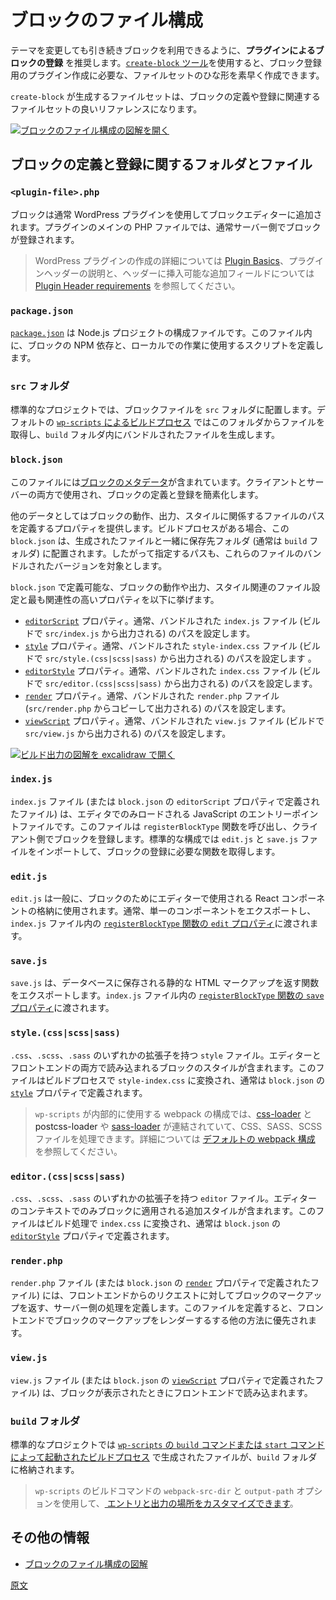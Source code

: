 <!-- 
# File structure of a block
 -->
# ブロックのファイル構成

<!-- 
It is recommended to **register blocks within plugins** to ensure they stay available when a theme gets switched. With the [`create-block` tool](https://developer.wordpress.org/block-editor/getting-started/devenv/get-started-with-create-block/) you can quickly scaffold the structure of the files required to create a plugin that registers a block. 
 -->
テーマを変更しても引き続きブロックを利用できるように、**プラグインによるブロックの登録** を推奨します。[`create-block` ツール](https://ja.wordpress.org/team/handbook/block-editor/getting-started/devenv/get-started-with-create-block/)を使用すると、ブロック登録用のプラグイン作成に必要な、ファイルセットのひな形を素早く作成できます。

<!-- 
The files generated by `create-block` are a good reference of the files that can be involved in the definition and registration of a block.
 -->
`create-block` が生成するファイルセットは、ブロックの定義や登録に関連するファイルセットの良いリファレンスになります。

<!-- 
[![Open File Structure of a Block diagram image](https://developer.wordpress.org/files/2023/11/file-structure-block.png)](https://developer.wordpress.org/files/2023/11/file-structure-block.png "Open File Structure of a Block diagram image")
 -->
[![ブロックのファイル構成の図解を開く](https://developer.wordpress.org/files/2023/11/file-structure-block.png)](https://developer.wordpress.org/files/2023/11/file-structure-block.png "ブロックのファイル構成の図解を開く")

<!-- 
## Folders and files involved in a block's definition and registration
 -->
## ブロックの定義と登録に関するフォルダとファイル

### `<plugin-file>.php`

<!-- 
A block is usually added to the block editor using a WordPress plugin. In the main PHP file of the plugin the block is usually registered on the server side.
 -->
ブロックは通常 WordPress プラグインを使用してブロックエディターに追加されます。プラグインのメインの PHP ファイルでは、通常サーバー側でブロックが登録されます。

<!-- 
<div class="callout callout-info">
For more on creating a WordPress plugin see <a href="https://developer.wordpress.org/plugins/plugin-basics/">Plugin Basics</a>, and <a href="https://developer.wordpress.org/plugins/plugin-basics/header-requirements/">Plugin Header requirements</a> for explanation and additional fields you can include in your plugin header.
</div>
 -->
> WordPress プラグインの作成の詳細については <a href="https://developer.wordpress.org/plugins/plugin-basics/">Plugin Basics</a>、プラグインヘッダーの説明と、ヘッダーに挿入可能な追加フィールドについては <a href="https://developer.wordpress.org/plugins/plugin-basics/header-requirements/">Plugin Header requirements</a> を参照してください。

### `package.json`

<!-- 
[`package.json`](https://docs.npmjs.com/cli/v10/configuring-npm/package-json) is a configuration file for a Node.js project. In this file you define the NPM dependencies of the block and the scripts used for local work.
 -->
[`package.json`](https://docs.npmjs.com/cli/v10/configuring-npm/package-json) は Node.js プロジェクトの構成ファイルです。このファイル内に、ブロックの NPM 依存と、ローカルでの作業に使用するスクリプトを定義します。

<!-- 
### `src` folder
 -->
### `src` フォルダ

<!-- 
In a standard project you'll place your block files in the `src` folder. By default, [the build process with `wp-scripts`](https://developer.wordpress.org/block-editor/getting-started/fundamentals/javascript-in-the-block-editor/#javascript-build-process) will take files from this folder and will generate the bundled files in the `build` folder. 
 -->
標準的なプロジェクトでは、ブロックファイルを `src` フォルダに配置します。デフォルトの [`wp-scripts` によるビルドプロセス](https://ja.wordpress.org/team/handbook/block-editor/getting-started/fundamentals/javascript-in-the-block-editor/#javascript-build-process) ではこのフォルダからファイルを取得し、`build` フォルダ内にバンドルされたファイルを生成します。

### `block.json`

<!-- 
This file contains the [metadata of the block](https://developer.wordpress.org/block-editor/reference-guides/block-api/block-metadata/), and it's used to simplify the definition and registration of the block both in the client and on the server. 
 -->
このファイルには[ブロックのメタデータ](https://ja.wordpress.org/team/handbook/block-editor/reference-guides/block-api/block-metadata/)が含まれています。クライアントとサーバーの両方で使用され、ブロックの定義と登録を簡素化します。

<!-- 
Among other data it provides properties to define the paths of the files involved in the block's behaviour, output and style. If there's a build process involved, this `block.json` along with the generated files are placed into a destination folder (usually the `build` folder) so the paths provided target to the bundled versions of these files.
 -->
他のデータとしてはブロックの動作、出力、スタイルに関係するファイルのパスを定義するプロパティを提供します。ビルドプロセスがある場合、この `block.json` は、生成されたファイルと一緒に保存先フォルダ (通常は `build` フォルダ) に配置されます。したがって指定するパスも、これらのファイルのバンドルされたバージョンを対象とします。

<!-- 
The most relevant properties that can be defined in a `block.json` to set the files involved in the block's behaviour, output or style are:
 -->
`block.json` で定義可能な、ブロックの動作や出力、スタイル関連のファイル設定と最も関連性の高いプロパティを以下に挙げます。

<!-- 
- The [`editorScript`](https://developer.wordpress.org/block-editor/reference-guides/block-api/block-metadata/#editor-script) property, usually set with the path of a bundled `index.js` file (output build from `src/index.js`).
- The [`style`](https://developer.wordpress.org/block-editor/reference-guides/block-api/block-metadata/#style) property, usually set with the path of a bundled `style-index.css` file (output build from `src/style.(css|scss|sass)`).
- The [`editorStyle`](https://developer.wordpress.org/block-editor/reference-guides/block-api/block-metadata/#editor-style) property, usually set with the path of a bundled `index.css` (output build from `src/editor.(css|scss|sass)`).
- The [`render`](https://developer.wordpress.org/block-editor/reference-guides/block-api/block-metadata/#render) property, usually set with the path of a bundled `render.php` (output copied from `src/render.php`).
- The [`viewScript`](https://developer.wordpress.org/block-editor/reference-guides/block-api/block-metadata/#view-script) property, usually set with the path of a bundled `view.js` (output copied from `src/view.php`).
 -->
- [`editorScript`](https://ja.wordpress.org/team/handbook/block-editor/reference-guides/block-api/block-metadata/#Editor-Script) プロパティ。通常、バンドルされた `index.js` ファイル (ビルドで `src/index.js` から出力される) のパスを設定します。
- [`style`](https://ja.wordpress.org/team/handbook/block-editor/reference-guides/block-api/block-metadata/#Style) プロパティ。通常、バンドルされた `style-index.css` ファイル (ビルドで `src/style.(css|scss|sass)` から出力される) のパスを設定します 。
- [`editorStyle`](https://ja.wordpress.org/team/handbook/block-editor/reference-guides/block-api/block-metadata/#Editor-Style) プロパティ。通常、バンドルされた `index.css` ファイル (ビルドで `src/editor.(css|scss|sass)` から出力される) のパスを設定します。
- [`render`](https://ja.wordpress.org/team/handbook/block-editor/reference-guides/block-api/block-metadata/#Render) プロパティ。通常、バンドルされた `render.php` ファイル (`src/render.php` からコピーして出力される) のパスを設定します。
- [`viewScript`](https://ja.wordpress.org/team/handbook/block-editor/reference-guides/block-api/block-metadata/#View-Script) プロパティ。通常、バンドルされた `view.js` ファイル (ビルドで `src/view.js` から出力される) のパスを設定します。

<!-- 
[![Open Build Output Diagram in excalidraw](https://developer.wordpress.org/files/2023/11/file-structure-build-output.png)](https://excalidraw.com/#json=c22LROgcG4JkD-7SkuE-N,rQW_ViJBq0Yk3qhCgqD6zQ "Open Build Output Diagram in excalidraw")
 -->
[![ビルド出力の図解を excalidraw で開く](https://developer.wordpress.org/files/2023/11/file-structure-build-output.png)](https://excalidraw.com/#json=c22LROgcG4JkD-7SkuE-N,rQW_ViJBq0Yk3qhCgqD6zQ "ビルド出力の図解を excalidraw で開く")

### `index.js`

<!-- 
The `index.js` file (or any other file defined in the `editorScript` property of `block.json`) is the entry point file for javascript that should only get loaded in the editor. It is responsible for calling the `registerBlockType` function to register the block on the client. In a standard structure it imports the `edit.js` and `save.js` files to get functions required in block registration.
 -->
`index.js` ファイル (または `block.json` の `editorScript` プロパティで定義されたファイル) は、エディタでのみロードされる JavaScript のエントリーポイントファイルです。このファイルは `registerBlockType` 関数を呼び出し、クライアント側でブロックを登録します。標準的な構成では `edit.js` と `save.js` ファイルをインポートして、ブロックの登録に必要な関数を取得します。

### `edit.js`

<!-- 
The `edit.js` commonly gets used to contain the React component that gets used in the editor for our block. It usually exports a single component that then gets passed to the [`edit` property of the `registerBlockType`](https://developer.wordpress.org/block-editor/reference-guides/block-api/block-edit-save/#edit) function in the `index.js` file.
 -->
`edit.js` は一般に、ブロックのためにエディターで使用される React コンポーネントの格納に使用されます。通常、単一のコンポーネントをエクスポートし、`index.js` ファイル内の [`registerBlockType` 関数の `edit` プロパティ](https://ja.wordpress.org/team/handbook/block-editor/reference-guides/block-api/block-edit-save/#edit)に渡されます。

### `save.js`

<!-- 
The `save.js` exports the function that returns the static HTML markup that gets saved to the Database and that is passed to the [`save` property of the `registerBlockType`](https://developer.wordpress.org/block-editor/reference-guides/block-api/block-edit-save/#save) function in the `index.js` file.
 -->
`save.js` は、データベースに保存される静的な HTML マークアップを返す関数をエクスポートします。`index.js` ファイル内の [`registerBlockType` 関数の `save` プロパティ](https://ja.wordpress.org/team/handbook/block-editor/reference-guides/block-api/block-edit-save/#save)に渡されます。

### `style.(css|scss|sass)`

<!-- 
A `style` file with any of the extensions `.css`, `.scss` or `.sass`, contains the styles of the block that will be loaded in both the editor and the frontend. In the build process this file is converted into `style-index.css` which is usually defined at [`style`](https://developer.wordpress.org/block-editor/reference-guides/block-api/block-metadata/#style) property in `block.json`
 -->
`.css`、`.scss`、`.sass` のいずれかの拡張子を持つ `style` ファイル。エディターとフロントエンドの両方で読み込まれるブロックのスタイルが含まれます。このファイルはビルドプロセスで `style-index.css` に変換され、通常は `block.json` の [`style`](https://ja.wordpress.org/team/handbook/block-editor/reference-guides/block-api/block-metadata/#Style) プロパティで定義されます。

<!-- 
<div class="callout callout-info">
    The webpack config used internally by <code>wp-scripts</code> includes a <a href="https://webpack.js.org/loaders/css-loader/">css-loader</a> chained with <a herf="https://webpack.js.org/loaders/postcss-loader/">postcss-loader</a> and <a href="https://webpack.js.org/loaders/sass-loader/">sass-loader</a> that allows it to process CSS, SASS or SCSS files. Check <a href="https://developer.wordpress.org/block-editor/reference-guides/packages/packages-scripts/#default-webpack-config">Default webpack config</a> for more info
</div>
 -->
> `wp-scripts` が内部的に使用する webpack の構成では、<a href="https://webpack.js.org/loaders/css-loader/">css-loader</a> と <a herf="https://webpack.js.org/loaders/postcss-loader/">postcss-loader</a> や <a href="https://webpack.js.org/loaders/sass-loader/">sass-loader</a> が連結されていて、CSS、SASS、SCSS ファイルを処理できます。詳細については <a href="https://developer.wordpress.org/block-editor/reference-guides/packages/packages-scripts/#default-webpack-config">デフォルトの webpack 構成</a> を参照してください。

### `editor.(css|scss|sass)`

<!-- 
An `editor` file with any of the extensions `.css`, `.scss` or `.sass`, contains the additional styles applied to the block only in the editor’s context. In the build process this file is converted into `index.css` which is usually defined at [`editorStyle`](https://developer.wordpress.org/block-editor/reference-guides/block-api/block-metadata/#editor-style) property in `block.json`
 -->
`.css`、`.scss`、`.sass` のいずれかの拡張子を持つ `editor` ファイル。エディターのコンテキストでのみブロックに適用される追加スタイルが含まれます。このファイルはビルド処理で `index.css` に変換され、通常は `block.json` の [`editorStyle`](https://ja.wordpress.org/team/handbook/block-editor/reference-guides/block-api/block-metadata/#Editor-Style) プロパティで定義されます。

### `render.php`

<!-- 
The `render.php` file (or any other file defined in the [`render`](https://developer.wordpress.org/block-editor/reference-guides/block-api/block-metadata/#render) property of `block.json`) defines the server side process that returns the markup for the block when there is a request from the frontend. If this file is defined, it will take precedence over any other ways to render the block's markup for the frontend.
 -->
`render.php` ファイル (または `block.json` の [`render`](https://ja.wordpress.org/team/handbook/block-editor/reference-guides/block-api/block-metadata/#Render) プロパティで定義されたファイル) には、フロントエンドからのリクエストに対してブロックのマークアップを返す、サーバー側の処理を定義します。このファイルを定義すると、フロントエンドでブロックのマークアップをレンダーするする他の方法に優先されます。

### `view.js`

<!-- 
The `view.js` file (or any other file defined in the [`viewScript`](https://developer.wordpress.org/block-editor/reference-guides/block-api/block-metadata/#view-script) property of `block.json`) will be loaded in the front-end when the block is displayed.
 -->
`view.js` ファイル (または `block.json` の [`viewScript`](https://ja.wordpress.org/team/handbook/block-editor/reference-guides/block-api/block-metadata/#View-Script) プロパティで定義されたファイル) は、ブロックが表示されたときにフロントエンドで読み込まれます。

<!-- 
### `build` folder
 -->
### `build` フォルダ

<!-- 
In a standard project, the `build` folder contains the generated files in [the build process triggered by the `build` or `start` commands of `wp-scripts`](https://developer.wordpress.org/block-editor/getting-started/devenv/get-started-with-wp-scripts/#the-build-process-with-wp-scripts). 
 -->
標準的なプロジェクトでは [`wp-scripts` の `build` コマンドまたは `start` コマンドによって起動されたビルドプロセス](https://ja.wordpress.org/team/handbook/block-editor/getting-started/devenv/get-started-with-wp-scripts/#wp-scripts-%E3%81%A7%E3%81%AE%E3%83%93%E3%83%AB%E3%83%89%E3%83%97%E3%83%AD%E3%82%BB%E3%82%B9) で生成されたファイルが、`build` フォルダに格納されます。

<!-- 
<div class="callout callout-tip">
    You can use <code>webpack-src-dir</code> and <code>output-path</code> option of <code>wp-scripts</code> build commands to <a href="https://developer.wordpress.org/block-editor/reference-guides/packages/packages-scripts/#automatic-block-json-detection-and-the-source-code-directory">customize the entry and output points</a>
</div>
 -->
> `wp-scripts` のビルドコマンドの `webpack-src-dir` と `output-path` オプションを使用して、<a href="https://developer.wordpress.org/block-editor/reference-guides/packages/packages-scripts/#automatic-block-json-detection-and-the-source-code-directory"> エントリと出力の場所をカスタマイズできます</a>。

<!-- 
## Additional resources
 -->
## その他の情報

- [ブロックのファイル構成の図解](https://excalidraw.com/#json=YYpeR-kY1ZMhFKVZxGhMi,mVZewfwNAh_oL-7bj4gmdw)

[原文](https://github.com/WordPress/gutenberg/blob/trunk/docs/getting-started/fundamentals/file-structure-of-a-block.md)
